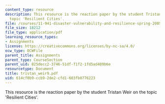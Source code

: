 ```yaml
---
content_type: resource
description: This resource is the reaction paper by the student Tristan Weir on the
  topic 'Resilient Cities'.
file: /courses/11-941-disaster-vulnerability-and-resilience-spring-2005/614cf0b9ccb92de2cfd1603fb0776223_tristan_weir9.pdf
file_size: 18212
file_type: application/pdf
learning_resource_types:
- Assignments
license: https://creativecommons.org/licenses/by-nc-sa/4.0/
ocw_type: OCWFile
parent_title: Assignments
parent_type: CourseSection
parent_uid: 025decc2-3746-51df-f1f2-1fd5ad489b6e
resourcetype: Document
title: tristan_weir9.pdf
uid: 614cf0b9-ccb9-2de2-cfd1-603fb0776223
---
```

This resource is the reaction paper by the student Tristan Weir on the topic 'Resilient Cities'.